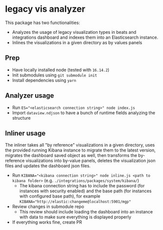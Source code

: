 # legacy vis analyzer

This package has two functionalities:
* Analyzes the usage of legacy visualization types in beats and integrations dashboard and indexes them into an Elasticsearch instance.
* Inlines the visualizations in a given directory as by values panels

## Prep

* Have locally installed node (tested with `16.14.2`)
* Init submodules using `git submodule init`
* Install dependencies using `yarn`

## Analyzer usage

* Run `ES="<elasticsearch connection string>" node index.js`
* Import `dataview.ndjson` to have a bunch of runtime fields analyzing the structure

## Inliner usage

The inliner takes all "by reference" visualizations in a given directory, uses the provided running Kibana instance to migrate them to the latest version, migrates the dashboard saved object as well, then transforms the by-reference visualizations into by-value panels, deletes the visualization json files and updates the dashboard json files.

* Run `KIBANA="<kibana connection string>" node inline.js <path to kibana folder>` (e.g. `./integrations/packages/system/kibana/`)
  * The kibana connection string has to include the password (for instances with security enabled) and the base path (for instances with configured base path), for example `KIBANA="http://elastic:changeme@localhost:5901/mgp"`
* Review changes in submodule repo
  * This review should include loading the dashboard into an instance with data to make sure everything is displayed properly
* If everything works fine, create PR